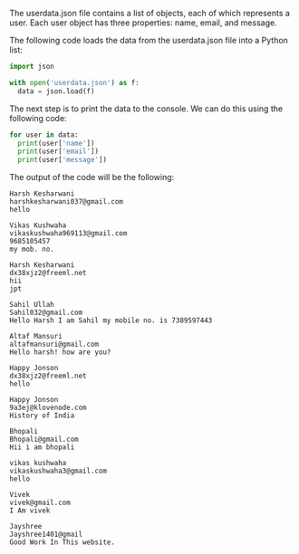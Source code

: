 The userdata.json file contains a list of objects, each of which represents a user. Each user object has three properties: name, email, and message.

The following code loads the data from the userdata.json file into a Python list:

```python
import json

with open('userdata.json') as f:
  data = json.load(f)
```

The next step is to print the data to the console. We can do this using the following code:

```python
for user in data:
  print(user['name'])
  print(user['email'])
  print(user['message'])
```

The output of the code will be the following:

```
Harsh Kesharwani
harshkesharwani037@gmail.com
hello

Vikas Kushwaha
vikaskushwaha969113@gmail.com
9685105457
my mob. no.

Harsh Kesharwani
dx38xjz2@freeml.net
hii
jpt

Sahil Ullah
Sahil032@gmail.com
Hello Harsh I am Sahil my mobile no. is 7389597443

Altaf Mansuri
altafmansuri@gmail.com
Hello harsh! how are you?

Happy Jonson
dx38xjz2@freeml.net
hello

Happy Jonson
9a3ej@klovenode.com
History of India

Bhopali
Bhopali@gmail.com
Hii i am bhopali

vikas kushwaha
vikaskushwaha3@gmail.com
hello

Vivek
vivek@gmail.com
I Am vivek

Jayshree
Jayshree1401@gmail
Good Work In This website.
```